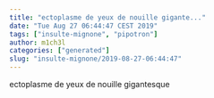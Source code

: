 ```yaml
---
title: "ectoplasme de yeux de nouille gigante..."
date: "Tue Aug 27 06:44:47 CEST 2019"
tags: ["insulte-mignone", "pipotron"]
author: m1ch3l
categories: ["generated"]
slug: "insulte-mignone/2019-08-27-06:44:47"
---
```


ectoplasme de yeux de nouille gigantesque
